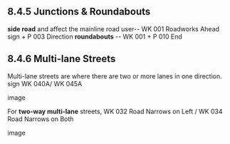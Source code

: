 ## 8.4.5 Junctions & Roundabouts

**side road** and affect the mainline road user-- WK 001  Roadworks Ahead sign + P 003 Direction 
**roundabouts**  -- WK 001 +   P 010 End

## 8.4.6 Multi-lane Streets

Multi-lane streets are where there are two or more lanes in one direction.
sign WK 040A/ WK 045A

 image 

 For **two-way multi-lane** streets,  WK 032 Road Narrows on Left / WK 034 Road Narrows on Both

 image 
